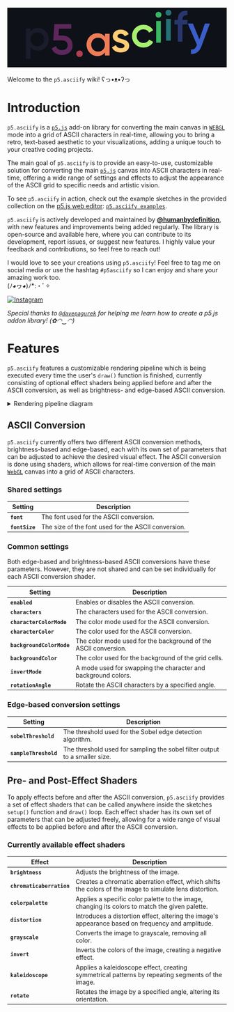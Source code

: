<p align="center">
  <img src="https://github.com/humanbydefinition/p5.asciify/raw/main/repo_assets/p5.asciify.animated-logo.gif" />
</p>

Welcome to the `p5.asciify` wiki! ʕっ•ᴥ•ʔっ

# Introduction

`p5.asciify` is a [`p5.js`](https://p5js.org/) add-on library for converting the main canvas in [`WEBGL`](https://p5js.org/reference/p5/WEBGL/) mode into a grid of ASCII characters in real-time, allowing you to bring a retro, text-based aesthetic to your visualizations, adding a unique touch to your creative coding projects.

The main goal of `p5.asciify` is to provide an easy-to-use, customizable solution for converting the main [`p5.js`](https://p5js.org/) canvas into ASCII characters in real-time, offering a wide range of settings and effects to adjust the appearance of the ASCII grid to specific needs and artistic vision.

To see `p5.asciify` in action, check out the example sketches in the provided collection on the [p5.js web editor](https://editor.p5js.org/): 
[`p5.asciify examples`](https://editor.p5js.org/humanbydefinition/collections/DUa3pcJqn).

`p5.asciify` is actively developed and maintained by [**@humanbydefinition**](https://github.com/humanbydefinition), with new features and improvements being added regularly. The library is open-source and available here, where you can contribute to its development, report issues, or suggest new features. I highly value your feedback and contributions, so feel free to reach out!

I would love to see your creations using `p5.asciify`! Feel free to tag me on social media or use the hashtag `#p5asciify` so I can enjoy and share your amazing work too.  
(ﾉ◕ヮ◕)ﾉ*:・ﾟ✧ 

[![Instagram](https://img.shields.io/badge/Instagram-lightgrey?style=social&logo=instagram)](https://www.instagram.com/humanbydefinition/)

*Special thanks to [`@davepagurek`](https://github.com/davepagurek) for helping me learn how to create a p5.js addon library! (✿◠‿◠)*

# Features

`p5.asciify` features a customizable rendering pipeline which is being executed every time the user's `draw()` function is finished, currently consisting of optional effect shaders being applied before and after the ASCII conversion, as well as brightness- and edge-based ASCII conversion.


<details>
<summary>Rendering pipeline diagram</summary>

```
TODO!
```
</details>


## ASCII Conversion

`p5.asciify` currently offers two different ASCII conversion methods, brightness-based and edge-based, each with its own set of parameters that can be adjusted to achieve the desired visual effect. The ASCII conversion is done using shaders, which allows for real-time conversion of the main [`WebGL`](https://en.wikipedia.org/wiki/WebGL) canvas into a grid of ASCII characters.

### Shared settings

| Setting          | Description                                                                                          |
|------------------|------------------------------------------------------------------------------------------------------|
| **`font`**         | The font used for the ASCII conversion.                                                              |
| **`fontSize`**     | The size of the font used for the ASCII conversion.                                                  |

### Common settings

Both edge-based and brightness-based ASCII conversions have these parameters. However, they are not shared and can be set individually for each ASCII conversion shader.

| Setting          | Description                                                                                          |
|------------------|------------------------------------------------------------------------------------------------------|
| **`enabled`**      | Enables or disables the ASCII conversion.                                                           |
| **`characters`**   | The characters used for the ASCII conversion.                                                       |
| **`characterColorMode`** | The color mode used for the ASCII conversion.                                                       |
| **`characterColor`** | The color used for the ASCII conversion.                                                            |
| **`backgroundColorMode`** | The color mode used for the background of the ASCII conversion.                                     |
| **`backgroundColor`** | The color used for the background of the grid cells.                                                |
| **`invertMode`**   | A mode used for swapping the character and background colors.                                       |
| **`rotationAngle`** | Rotate the ASCII characters by a specified angle.                                                   |

### Edge-based conversion settings

| Setting          | Description                                                                                          |
|------------------|------------------------------------------------------------------------------------------------------|
| **`sobelThreshold`** | The threshold used for the Sobel edge detection algorithm.                                           |
| **`sampleThreshold`** | The threshold used for sampling the sobel filter output to a smaller size.

## Pre- and Post-Effect Shaders

To apply effects before and after the ASCII conversion, `p5.asciify` provides a set of effect shaders that can be called anywhere inside the sketches `setup()` function and `draw()` loop. Each effect shader has its own set of parameters that can be adjusted freely, allowing for a wide range of visual effects to be applied before and after the ASCII conversion.

### Currently available effect shaders
| Effect                | Description                                                                                          |
|-----------------------|-------------------------------------------------------------------------------------------------|
| **`brightness`**        | Adjusts the brightness of the image.                                                                 |
| **`chromaticaberration`** | Creates a chromatic aberration effect, which shifts the colors of the image to simulate lens distortion. |
| **`colorpalette`**     | Applies a specific color palette to the image, changing its colors to match the given palette.          |
| **`distortion`**        | Introduces a distortion effect, altering the image's appearance based on frequency and amplitude.       |
| **`grayscale`**         | Converts the image to grayscale, removing all color.                                                    |
| **`invert`**            | Inverts the colors of the image, creating a negative effect.                                            |
| **`kaleidoscope`**      | Applies a kaleidoscope effect, creating symmetrical patterns by repeating segments of the image.        |
| **`rotate`**            | Rotates the image by a specified angle, altering its orientation.                                        |